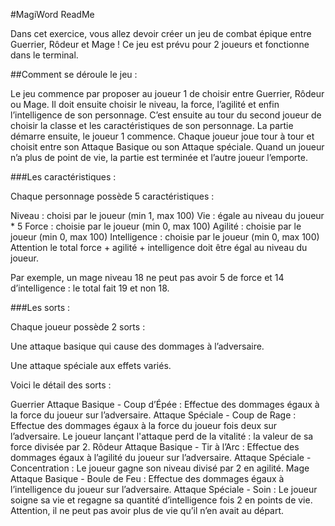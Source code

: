 #MagiWord ReadMe

Dans cet exercice, vous allez devoir créer un jeu de combat épique entre Guerrier, Rôdeur et Mage ! Ce jeu est prévu pour 2 joueurs et fonctionne dans le terminal.

##Comment se déroule le jeu :

Le jeu commence par proposer au joueur 1 de choisir entre Guerrier, Rôdeur ou Mage.
Il doit ensuite choisir le niveau, la force, l’agilité et enfin l’intelligence de son personnage.
C’est ensuite au tour du second joueur de choisir la classe et les caractéristiques de son personnage.
La partie démarre ensuite, le joueur 1 commence.
Chaque joueur joue tour à tour et choisit entre son Attaque Basique ou son Attaque spéciale.
Quand un joueur n’a plus de point de vie, la partie est terminée et l’autre joueur l’emporte.

###Les caractéristiques :

Chaque personnage possède 5 caractéristiques :

Niveau : choisi par le joueur (min 1, max 100)
Vie : égale au niveau du joueur * 5
Force : choisie par le joueur (min 0, max 100)
Agilité : choisie par le joueur (min 0, max 100)
Intelligence : choisie par le joueur (min 0, max 100)
Attention le total force + agilité + intelligence doit être égal au niveau du joueur.

Par exemple, un mage niveau 18 ne peut pas avoir 5 de force et 14 d’intelligence : le total fait 19 et non 18.

###Les sorts :

Chaque joueur possède 2 sorts :

Une attaque basique qui cause des dommages à l’adversaire.

Une attaque spéciale aux effets variés.

Voici le détail des sorts :

Guerrier
Attaque Basique - Coup d’Épée : Effectue des dommages égaux à la force du joueur sur l’adversaire.
Attaque Spéciale - Coup de Rage : Effectue des dommages égaux à la force du joueur fois deux sur l’adversaire. Le joueur lançant l'attaque perd de la vitalité : la valeur de sa force divisée par 2.
Rôdeur
Attaque Basique - Tir à l’Arc : Effectue des dommages égaux à l’agilité du joueur sur l’adversaire.
Attaque Spéciale - Concentration : Le joueur gagne son niveau divisé par 2 en agilité.
Mage
Attaque Basique - Boule de Feu : Effectue des dommages égaux à l’intelligence du joueur sur l’adversaire.
Attaque Spéciale - Soin : Le joueur soigne sa vie et regagne sa quantité d’intelligence fois 2 en points de vie. Attention, il ne peut pas avoir plus de vie qu’il n’en avait au départ.
